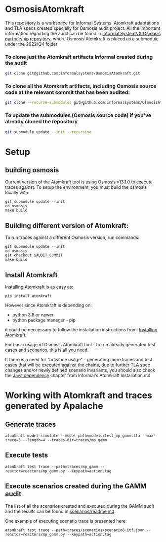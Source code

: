 # OsmosisAtomkraft

This repository is a workspace for Informal Systems' Atomkraft adaptations and TLA specs
created specially for Osmosis audit project. 
All the important information regarding the audit can be found in [Informal Systems & Osmosis partnership repository](https://github.com/informalsystems/partnership-osmosis), where Osmosis Atomkraft is placed as a submodule under the 2022/Q4 folder

### To clone just the Atomkraft artifacts Informal created during the audit

``` sh
git clone git@github.com:informalsystems/OsmosisAtomkraft.git
```
### To clone all the Atomkraft artifacts, including Osmosis source code at the relevant commit that has been audited:

``` sh
git clone --recurse-submodules git@github.com:informalsystems/OsmosisAtomkraft.git
```

### To update the submodules (Osmosis source code) if you've already cloned the repository

``` sh
git submodule update --init --recursive
```

# Setup

## building osmosis
Current version of the Atomkraft tool is using Osmosis v13.1.0 to execute traces against.
To setup the environment, you must build the osmosis locally with:

```
git submodule update --init
cd osmosis
make build
```
## Building different version of Atomkraft:
To run traces against a different Osmosis version, run commands:
```
git submodule update --init
cd osmosis
git checkout $AUDIT_COMMIT
make build
```

## Install Atomkraft
Installing Atomkraft is as easy as: 
```
pip install atomkraft
```
However since Atomkraft is depending on:
- python 3.8 or newer
- python package manager - pip

it could be neccessary to follow the installation instructions from: [Installing Atomkraft](https://github.com/informalsystems/atomkraft/blob/343c6ec914b7cfcf6bbcd8fef50a29f24da5d67f/INSTALLATION.md?plain=1#L10-L22).

For basic usage of Osmosis Atomkraft tool - to run already generated test cases and scenarios, this is all you need.

If there is a need for "advance usage" - generating more traces and test cases that will be executed against the chaina, due to 
further TLA spec changes and/or newly defined scenario invariants, 
you should also check the [Java dependency](https://github.com/informalsystems/atomkraft/blob/343c6ec914b7cfcf6bbcd8fef50a29f24da5d67f/INSTALLATION.md?plain=1#L46-L50) chapter from Informal's Atomkraft Installation.md

# Working with Atomkraft and traces generated by Apalache
## Generate traces

```
atomkraft model simulate --model-path=models/test_mp_gamm.tla --max-trace=3 --length=4 --traces-dir=traces/mp_gamm
```

## Execute tests

```
atomkraft test trace --path=traces/mp_gamm --reactor=reactors/mp_gamm.py --keypath=action.tag
```

## Execute scenarios created during the GAMM audit

The list of all the scenarios created and executed during the GAMM audit and the results can be found in [scenarios/readme.md](traces/scenarios/README.md).

One example of executing scenatio trace is presented here:

```
atomkraft test trace --path=traces/scenarios/scenario8.itf.json --reactor=reactors/mp_gamm.py --keypath=action.tag
```